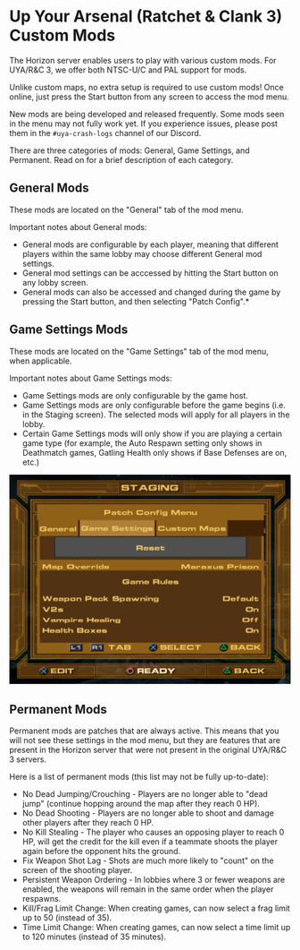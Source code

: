 # Up Your Arsenal (Ratchet & Clank 3) Custom Mods

The Horizon server enables users to play with various custom mods. For UYA/R&C 3, we offer both NTSC-U/C and PAL support for mods.

Unlike custom maps, no extra setup is required to use custom mods! Once online, just press the Start button from any screen to access the mod menu.

New mods are being developed and released frequently. Some mods seen in the menu may not fully work yet. If you experience issues, please post them in the `#uya-crash-logs` channel of our Discord.

There are three categories of mods: General, Game Settings, and Permanent. Read on for a brief description of each category.


## General Mods
These mods are located on the "General" tab of the mod menu.  

Important notes about General mods:  
- General mods are configurable by each player, meaning that different players within the same lobby may choose different General mod settings.
- General mod settings can be acccessed by hitting the Start button on any lobby screen.
- General mods can also be accessed and changed during the game by pressing the Start button, and then selecting "Patch Config".*


## Game Settings Mods
These mods are located on the "Game Settings" tab of the mod menu, when applicable.

Important notes about Game Settings mods:  
- Game Settings mods are only configurable by the game host.
- Game Settings mods are only configurable before the game begins (i.e. in the Staging screen). The selected mods will apply for all players in the lobby.
- Certain Game Settings mods will only show if you are playing a certain game type (for example, the Auto Respawn setting only shows in Deathmatch games, Gatling Health only shows if Base Defenses are on, etc.)  

![select custom map](/assets/uya/select_custom_map.png)


## Permanent Mods
Permanent mods are patches that are always active. This means that you will not see these settings in the mod menu, but they are features that are present in the Horizon server that were not present in the original UYA/R&C 3 servers.

Here is a list of permanent mods (this list may not be fully up-to-date):
- No Dead Jumping/Crouching - Players are no longer able to "dead jump" (continue hopping around the map after they reach 0 HP).
- No Dead Shooting - Players are no longer able to shoot and damage other players after they reach 0 HP.
- No Kill Stealing - The player who causes an opposing player to reach 0 HP, will get the credit for the kill even if a teammate shoots the player again before the opponent hits the ground.
- Fix Weapon Shot Lag - Shots are much more likely to "count" on the screen of the shooting player.
- Persistent Weapon Ordering - In lobbies where 3 or fewer weapons are enabled, the weapons will remain in the same order when the player respawns.
- Kill/Frag Limit Change: When creating games, can now select a frag limit up to 50 (instead of 35).
- Time Limit Change: When creating games, can now select a time limit up to 120 minutes (instead of 35 minutes).
